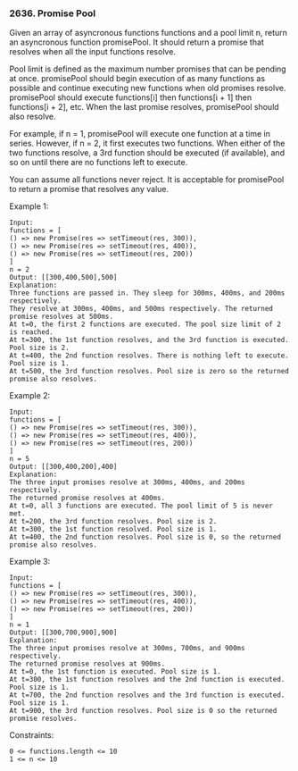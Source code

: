 ### 2636. Promise Pool

Given an array of asyncronous functions functions and a pool limit n, return an asyncronous function promisePool. It should return a promise that resolves when all the input functions resolve.

Pool limit is defined as the maximum number promises that can be pending at once. promisePool should begin execution of as many functions as possible and continue executing new functions when old promises resolve. promisePool should execute functions[i] then functions[i + 1] then functions[i + 2], etc. When the last promise resolves, promisePool should also resolve.

For example, if n = 1, promisePool will execute one function at a time in series. However, if n = 2, it first executes two functions. When either of the two functions resolve, a 3rd function should be executed (if available), and so on until there are no functions left to execute.

You can assume all functions never reject. It is acceptable for promisePool to return a promise that resolves any value.



Example 1:

    Input:
    functions = [
    () => new Promise(res => setTimeout(res, 300)),
    () => new Promise(res => setTimeout(res, 400)),
    () => new Promise(res => setTimeout(res, 200))
    ]
    n = 2
    Output: [[300,400,500],500]
    Explanation:
    Three functions are passed in. They sleep for 300ms, 400ms, and 200ms respectively.
    They resolve at 300ms, 400ms, and 500ms respectively. The returned promise resolves at 500ms.
    At t=0, the first 2 functions are executed. The pool size limit of 2 is reached.
    At t=300, the 1st function resolves, and the 3rd function is executed. Pool size is 2.
    At t=400, the 2nd function resolves. There is nothing left to execute. Pool size is 1.
    At t=500, the 3rd function resolves. Pool size is zero so the returned promise also resolves.

Example 2:

    Input:
    functions = [
    () => new Promise(res => setTimeout(res, 300)),
    () => new Promise(res => setTimeout(res, 400)),
    () => new Promise(res => setTimeout(res, 200))
    ]
    n = 5
    Output: [[300,400,200],400]
    Explanation:
    The three input promises resolve at 300ms, 400ms, and 200ms respectively.
    The returned promise resolves at 400ms.
    At t=0, all 3 functions are executed. The pool limit of 5 is never met.
    At t=200, the 3rd function resolves. Pool size is 2.
    At t=300, the 1st function resolved. Pool size is 1.
    At t=400, the 2nd function resolves. Pool size is 0, so the returned promise also resolves.

Example 3:

    Input:
    functions = [
    () => new Promise(res => setTimeout(res, 300)),
    () => new Promise(res => setTimeout(res, 400)),
    () => new Promise(res => setTimeout(res, 200))
    ]
    n = 1
    Output: [[300,700,900],900]
    Explanation:
    The three input promises resolve at 300ms, 700ms, and 900ms respectively.
    The returned promise resolves at 900ms.
    At t=0, the 1st function is executed. Pool size is 1.
    At t=300, the 1st function resolves and the 2nd function is executed. Pool size is 1.
    At t=700, the 2nd function resolves and the 3rd function is executed. Pool size is 1.
    At t=900, the 3rd function resolves. Pool size is 0 so the returned promise resolves.



Constraints:

    0 <= functions.length <= 10
    1 <= n <= 10
